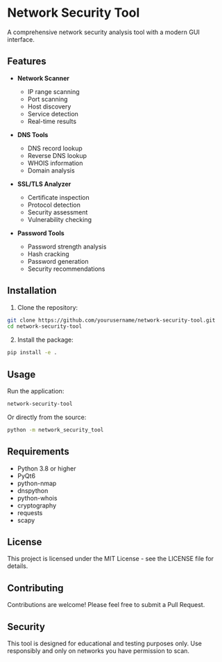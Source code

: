 # Network Security Tool

A comprehensive network security analysis tool with a modern GUI interface.

## Features

- **Network Scanner**
  - IP range scanning
  - Port scanning
  - Host discovery
  - Service detection
  - Real-time results

- **DNS Tools**
  - DNS record lookup
  - Reverse DNS lookup
  - WHOIS information
  - Domain analysis

- **SSL/TLS Analyzer**
  - Certificate inspection
  - Protocol detection
  - Security assessment
  - Vulnerability checking

- **Password Tools**
  - Password strength analysis
  - Hash cracking
  - Password generation
  - Security recommendations

## Installation

1. Clone the repository:
```bash
git clone https://github.com/yourusername/network-security-tool.git
cd network-security-tool
```

2. Install the package:
```bash
pip install -e .
```

## Usage

Run the application:
```bash
network-security-tool
```

Or directly from the source:
```bash
python -m network_security_tool
```

## Requirements

- Python 3.8 or higher
- PyQt6
- python-nmap
- dnspython
- python-whois
- cryptography
- requests
- scapy

## License

This project is licensed under the MIT License - see the LICENSE file for details.

## Contributing

Contributions are welcome! Please feel free to submit a Pull Request.

## Security

This tool is designed for educational and testing purposes only. Use responsibly and only on networks you have permission to scan.
